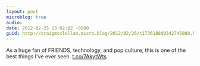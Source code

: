 ```yaml
---
layout: post
microblog: true
audio: 
date: 2012-02-25 23:02:02 -0500
guid: http://craigmcclellan.micro.blog/2012/02/26/t173618800342745088.html
---
```

As a huge fan of FRIENDS, technology, and pop culture, this is one of the best things I've ever seen. [t.co/7AkytWts](http://t.co/7AkytWts)
